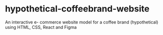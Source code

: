 # hypothetical-coffeebrand-website
An interactive e- commerce website model for a coffee brand (hypothetical) using HTML, CSS, React and Figma
